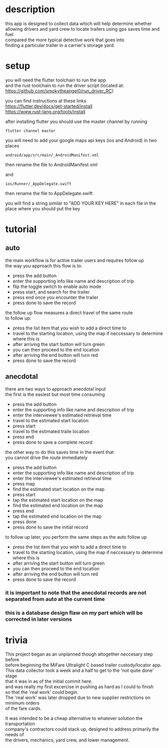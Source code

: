 # description
this app is designed to collect data which will help determine whether\
allowing drivers and yard crew to locate trailers using gps saves time and fuel\
compared the more typical detective work that goes into\
finding a particular trailer in a carrier's storage yard.

# setup
you will need the flutter toolchain to run the app\
and the rust toolchain to run the driver script (located at: https://github.com/smokytheangel0/run_driver_RC)

you can find instructions at these links\
https://flutter.dev/docs/get-started/install  
https://www.rust-lang.org/tools/install

after installing flutter you should use the master channel by running
```
flutter channel master
```

you will need to add your google maps api keys (ios and Android) in two places
```
android/app/src/main/_AndroidManifest.xml
```
then rename the file to AndroidManifest.xml

and

```
ios/Runner/_AppDelegate.swift
```
then rename the file to AppDelegate.swift

you will find a string similar to "ADD YOUR KEY HERE" in each file in the place where you should put the key


# tutorial
## auto
the main workflow is for active trailer users and requires follow up\
the way you approach this flow is to:
* press the add button
* enter the supporting info like name and description of trip
* flip the toggle switch to enable auto mode
* press start, and search for the trailer
* press end once you encounter the trailer
* press done to save the record

the follow up flow measures a direct travel of the same route\
to follow up:
* press the list item that you wish to add a direct time to
* travel to the starting location, using the map if neccessary to determine where this is
* after arriving the start button will turn green
* you can then proceed to the end location
* after arriving the end button will turn red
* press done to save the record

## anecdotal
there are two ways to approach anecdotal input \
the first is the easiest but most time consuming
* press the add button
* enter the supporting info like name and description of trip
* enter the interviewee's estimated retrieval time
* travel to the estimated start location
* press start
* travel to the estimated traile location
* press end
* press done to save a complete record

the other way to do this saves time in the event that \
you cannot drive the route immediately
* press the add button
* enter the supporting info like name and description of trip
* enter the interviewee's estimated retrieval time
* press map
* find the estimated start location on the map
* press start
* tap the estimated start location on the map
* find the estimated end location on the map
* press end
* tap the estimated end location on the map
* press done
* press done to save the initial record

to follow up later, you perform the same steps as the auto follow up
* press the list item that you wish to add a direct time to
* travel to the starting location, using the map if neccessary to determine where this is
* after arriving the start button will turn green
* you can then proceed to the end location
* after arriving the end button will turn red
* press done to save the record

### it is important to note that the anecdotal records are not separated from auto at the current time
### this is a database design flaw on my part which will be corrected in later versions

# trivia
This project began as an unplanned though altogether neccesary step before\
before beginning the MiFare Ultralight C based trailer custody/locator app. \
This data collector took a week and a half to get to the 'not quite done' stage \
that it was in as of the initial commit here. \
and was really my first excercise in pushing as hard as I could to finish \
so that the 'real work' could begin. \
The 'real work' was later dropped due to new supplier restrictions on minimum orders\
of the fare cards.

It was intended to be a cheap alternative to whatever solution the transportation \
company's contractors could stack up, designed to address primarily the needs of \
the drivers, mechanics, yard crew, and lower management.
